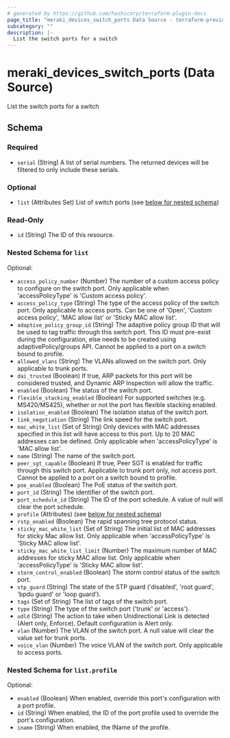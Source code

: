 ```yaml
---
# generated by https://github.com/hashicorp/terraform-plugin-docs
page_title: "meraki_devices_switch_ports Data Source - terraform-provider-meraki"
subcategory: ""
description: |-
  List the switch ports for a switch
---
```


# meraki_devices_switch_ports (Data Source)

List the switch ports for a switch



<!-- schema generated by tfplugindocs -->
## Schema

### Required

- `serial` (String) A list of serial numbers. The returned devices will be filtered to only include these serials.

### Optional

- `list` (Attributes Set) List of switch ports (see [below for nested schema](#nestedatt--list))

### Read-Only

- `id` (String) The ID of this resource.

<a id="nestedatt--list"></a>
### Nested Schema for `list`

Optional:

- `access_policy_number` (Number) The number of a custom access policy to configure on the switch port. Only applicable when 'accessPolicyType' is 'Custom access policy'.
- `access_policy_type` (String) The type of the access policy of the switch port. Only applicable to access ports. Can be one of 'Open', 'Custom access policy', 'MAC allow list' or 'Sticky MAC allow list'.
- `adaptive_policy_group_id` (String) The adaptive policy group ID that will be used to tag traffic through this switch port. This ID must pre-exist during the configuration, else needs to be created using adaptivePolicy/groups API. Cannot be applied to a port on a switch bound to profile.
- `allowed_vlans` (String) The VLANs allowed on the switch port. Only applicable to trunk ports.
- `dai_trusted` (Boolean) If true, ARP packets for this port will be considered trusted, and Dynamic ARP Inspection will allow the traffic.
- `enabled` (Boolean) The status of the switch port.
- `flexible_stacking_enabled` (Boolean) For supported switches (e.g. MS420/MS425), whether or not the port has flexible stacking enabled.
- `isolation_enabled` (Boolean) The isolation status of the switch port.
- `link_negotiation` (String) The link speed for the switch port.
- `mac_white_list` (Set of String) Only devices with MAC addresses specified in this list will have access to this port. Up to 20 MAC addresses can be defined. Only applicable when 'accessPolicyType' is 'MAC allow list'.
- `name` (String) The name of the switch port.
- `peer_sgt_capable` (Boolean) If true, Peer SGT is enabled for traffic through this switch port. Applicable to trunk port only, not access port. Cannot be applied to a port on a switch bound to profile.
- `poe_enabled` (Boolean) The PoE status of the switch port.
- `port_id` (String) The identifier of the switch port.
- `port_schedule_id` (String) The ID of the port schedule. A value of null will clear the port schedule.
- `profile` (Attributes) (see [below for nested schema](#nestedatt--list--profile))
- `rstp_enabled` (Boolean) The rapid spanning tree protocol status.
- `sticky_mac_white_list` (Set of String) The initial list of MAC addresses for sticky Mac allow list. Only applicable when 'accessPolicyType' is 'Sticky MAC allow list'.
- `sticky_mac_white_list_limit` (Number) The maximum number of MAC addresses for sticky MAC allow list. Only applicable when 'accessPolicyType' is 'Sticky MAC allow list'.
- `storm_control_enabled` (Boolean) The storm control status of the switch port.
- `stp_guard` (String) The state of the STP guard ('disabled', 'root guard', 'bpdu guard' or 'loop guard').
- `tags` (Set of String) The list of tags of the switch port.
- `type` (String) The type of the switch port ('trunk' or 'access').
- `udld` (String) The action to take when Unidirectional Link is detected (Alert only, Enforce). Default configuration is Alert only.
- `vlan` (Number) The VLAN of the switch port. A null value will clear the value set for trunk ports.
- `voice_vlan` (Number) The voice VLAN of the switch port. Only applicable to access ports.

<a id="nestedatt--list--profile"></a>
### Nested Schema for `list.profile`

Optional:

- `enabled` (Boolean) When enabled, override this port's configuration with a port profile.
- `id` (String) When enabled, the ID of the port profile used to override the port's configuration.
- `iname` (String) When enabled, the IName of the profile.
